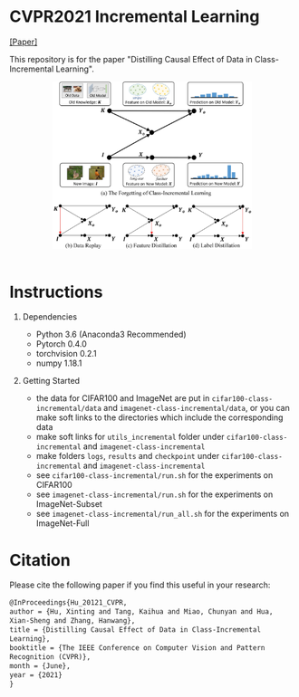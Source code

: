 # CVPR2021 Incremental Learning
[[Paper]](https://arxiv.org/abs/2103.01737) 

This repository is for the paper "Distilling Causal Effect of Data in Class-Incremental Learning".
<div align="center">
  <img width="70%", src="https://github.com/JoyHuYY1412/DDE_CIL/blob/master/illu.jpg"/>
</div><br/>


# Instructions
1. Dependencies
	- Python 3.6 (Anaconda3 Recommended)
	- Pytorch 0.4.0
	- torchvision 0.2.1 
	- numpy 1.18.1

2. Getting Started 
	- the data for CIFAR100 and ImageNet are put in `cifar100-class-incremental/data` and `imagenet-class-incremental/data`, or you can make soft links to the directories which include the corresponding data
	- make soft links for `utils_incremental` folder under `cifar100-class-incremental` and `imagenet-class-incremental`
	- make folders `logs`, `results` and `checkpoint` under `cifar100-class-incremental` and `imagenet-class-incremental`
	- see `cifar100-class-incremental/run.sh` for the experiments on CIFAR100
	- see `imagenet-class-incremental/run.sh` for the experiments on ImageNet-Subset
	- see `imagenet-class-incremental/run_all.sh` for the experiments on ImageNet-Full

# Citation
Please cite the following paper if you find this useful in your research:
```
@InProceedings{Hu_20121_CVPR,
author = {Hu, Xinting and Tang, Kaihua and Miao, Chunyan and Hua, Xian-Sheng and Zhang, Hanwang},
title = {Distilling Causal Effect of Data in Class-Incremental Learning},
booktitle = {The IEEE Conference on Computer Vision and Pattern Recognition (CVPR)},
month = {June},
year = {2021}
}
```
